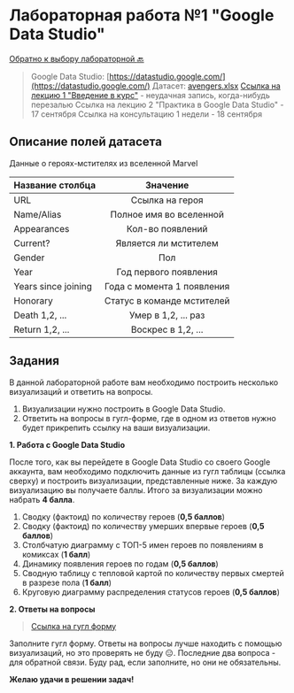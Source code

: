 # Лабораторная работа №1 "Google Data Studio"

[Обратно к выбору лабораторной :back:](https://github.com/sadokhin/A1_Data_Visualization/blob/962705b6445b2bc117fa2d7bd38c10e4f1718aba/README.md)

> Google Data Studio: [https://datastudio.google.com/](https://datastudio.google.com/) 
> Датасет: [avengers.xlsx](https://docs.google.com/spreadsheets/d/1eXtd6aqzW3QK8quWLKSeQdysRzWDW64V3FFXcFCEdH0/edit?usp=sharing)
> [Ссылка на лекцию 1 "Введение в курс"](https://youtu.be/AuUpmtJKBTA) - неудачная запись, когда-нибудь перезалью
> Ссылка на лекцию 2 "Практика в Google Data Studio" - 17 сентября
> Ссылка на консультацию 1 недели - 18 сентября

## Описание полей датасета

Данные о героях-мстителях из вселенной Marvel

| Название столбца | Значение |
| -----------------|:--------:|
| URL | Ссылка на героя |
| Name/Alias |	Полное имя во вселенной |
| Appearances |	Кол-во появлений |
| Current? |	Является ли мстителем |
| Gender |	Пол |
| Year |	Год первого появления |
| Years since joining |	Года с момента 1 появления |
| Honorary |	Статус в команде мстителей |
| Death 1,2, ... |	Умер в 1,2, ... раз |
| Return 1,2, ... |	Воскрес в 1,2, ... |

## Задания

В данной лабораторной работе вам необходимо построить несколько визуализаций и ответить на вопросы. 
1. Визуализации нужно построить в Google Data Studio.
2. Ответить на вопросы в гугл-форме, где в одном из ответов нужно будет прикрепить ссылку на ваши визуализации.

__1. Работа с Google Data Studio__

После того, как вы перейдете в Google Data Studio со своего Google аккаунта, вам необходимо подключить данные из гугл таблицы (ссылка сверху) и построить визуализации, представленные ниже. За каждую визуализацию вы получаете баллы. Итого за визуализации можно набрать __4 балла__.

1. Сводку (фактоид) по количеству героев (__0,5 баллов__)
2. Сводку (фактоид) по количеству умерших впервые героев (__0,5 баллов__)
3. Столбчатую диаграмму с ТОП-5 имен героев по появлениям в комиксах (__1 балл__)
4. Динамику появления героев по годам (__0,5 баллов__)
5. Сводную таблицу с тепловой картой по количеству первых смертей в разрезе пола (__1 балл__)
6. Круговую диаграмму распределения статусов героев (__0,5 баллов__)

__2. Ответы на вопросы__
>[Ссылка на гугл форму](https://forms.gle/6BteYik5cWz7dYQS7)

Заполните гугл форму. Ответы на вопросы лучше находить с помощью визуализаций, но это проверять не буду 😑. Последние два вопроса - для обратной связи. Буду рад, если заполните, но они не обязательны.

__Желаю удачи в решении задач!__

